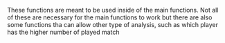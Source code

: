 These functions are meant to be used inside of the main functions. Not all of these are necessary for the main functions to work but there are also some functions tha can allow other type of analysis, such as which player has the higher number of played match
